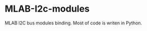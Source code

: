 MLAB-I2c-modules
================

MLAB I2C bus modules binding. Most of code is writen in Python. 
